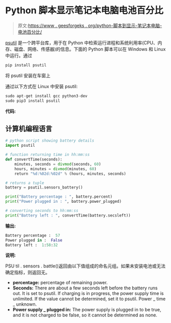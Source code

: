 # Python 脚本显示笔记本电脑电池百分比

> 原文:[https://www . geesforgeks . org/python-脚本到显示-笔记本电脑-电池百分比/](https://www.geeksforgeeks.org/python-script-to-shows-laptop-battery-percentage/)

[psutil](https://www.geeksforgeeks.org/psutil-module-in-python/) 是一个跨平台库，用于在 Python 中检索运行进程和系统利用率(CPU、内存、磁盘、网络、传感器)的信息。下面的 Python 脚本可以在 Windows 和 Linux 中运行。通过

```py
pip install psutil

```

将 psutil 安装在车窗上

通过以下方式在 Linux 中安装 psutil:

```py
sudo apt-get install gcc python3-dev
sudo pip3 install psutil

```

**代码:**

## 计算机编程语言

```py
# python script showing battery details
import psutil

# function returning time in hh:mm:ss
def convertTime(seconds):
    minutes, seconds = divmod(seconds, 60)
    hours, minutes = divmod(minutes, 60)
    return "%d:%02d:%02d" % (hours, minutes, seconds)

# returns a tuple
battery = psutil.sensors_battery()

print("Battery percentage : ", battery.percent)
print("Power plugged in : ", battery.power_plugged)

# converting seconds to hh:mm:ss
print("Battery left : ", convertTime(battery.secsleft))
```

**输出:**

```py
Battery percentage :  57
Power plugged in :  False
Battery left :  1:58:32

```

**说明:**

PSU til . sensors . battle()返回由以下值组成的命名元组。如果未安装电池或无法确定指标，则返回无。

*   **percentage:** percentage of remaining power.
*   **Seconds:** There are about a few seconds left before the battery runs out. It is set to psutil. If charging is in progress, the power supply time is unlimited. If the value cannot be determined, set it to psutil. Power _ time _ unknown.
*   **Power supply _ plugged in:** The power supply is plugged in to be true, and it is not charged to be false, so it cannot be determined as none.